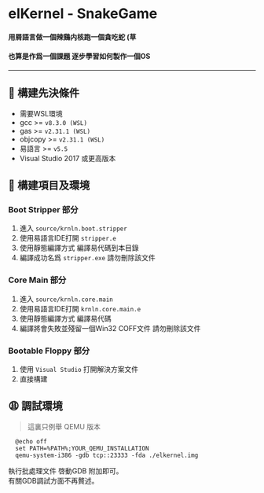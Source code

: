 # elKernel - SnakeGame

#### 用屑語言做一個辣鷄内核跑一個貪吃蛇 (草
#### 也算是作爲一個課題 逐步學習如何製作一個OS

---

## 🤔 構建先決條件
  - 需要WSL環境
  - gcc >= `v8.3.0 (WSL)`
  - gas >= `v2.31.1 (WSL)`
  - objcopy >= `v2.31.1 (WSL)`
  - 易語言 >= `v5.5`
  - Visual Studio 2017 或更高版本

## 🐴 構建項目及環境
### Boot Stripper 部分
  1. 進入 `source/krnln.boot.stripper`
  2. 使用易語言IDE打開 `stripper.e`
  3. 使用靜態編譯方式 編譯易代碼到本目錄 
  4. 編譯成功名爲 `stripper.exe` 請勿刪除該文件

### Core Main 部分
  1. 進入 `source/krnln.core.main`
  2. 使用易語言IDE打開 `krnln.core.main.e` 
  3. 使用靜態編譯方式 編譯易代碼 
  4. 編譯將會失敗並殘留一個Win32 COFF文件 請勿刪除該文件

### Bootable Floppy 部分
  1. 使用 `Visual Studio` 打開解決方案文件
  2. 直接構建

## 😩 調試環境
  > 這裏只例舉 QEMU 版本
  ```batch
    @echo off
    set PATH=%PATH%;YOUR_QEMU_INSTALLATION
    qemu-system-i386 -gdb tcp::23333 -fda ./elkernel.img
  ```
  執行批處理文件 啓動GDB 附加即可。<br/>
  有關GDB調試方面不再贅述。
